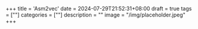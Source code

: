 +++
title = 'Asm2vec'
date = 2024-07-29T21:52:31+08:00
draft = true
tags = [""]
categories = [""]
description = ""
image = "/img/placeholder.jpeg"
+++
